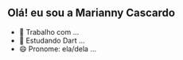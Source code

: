 ## Olá! eu sou a Marianny Cascardo

- 🔭 Trabalho com ...
- 🌱 Estudando Dart ...
- 😄 Pronome: ela/dela ...
